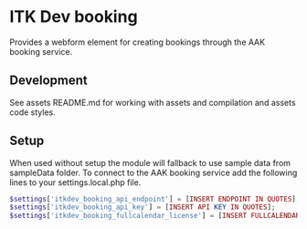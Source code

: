 # ITK Dev booking
Provides a webform element for creating bookings through the AAK booking service.

## Development
See assets README.md for working with assets and compilation and assets code styles.

## Setup
When used without setup the module will fallback to use sample data from sampleData folder.
To connect to the AAK booking service add the following lines to your settings.local.php file.
```php
$settings['itkdev_booking_api_endpoint'] = [INSERT ENDPOINT IN QUOTES];
$settings['itkdev_booking_api_key'] = [INSERT API KEY IN QUOTES];
$settings['itkdev_booking_fullcalendar_license'] = [INSERT FULLCALENDAR LICENSE KEY IN QUOTES];
```
